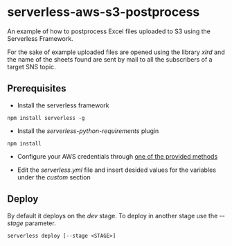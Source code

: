 # serverless-aws-s3-postprocess

An example of how to postprocess Excel files uploaded to S3 using the Serverless Framework.

For the sake of example uploaded files are opened using the library _xlrd_ and the name of the sheets found are sent by mail to all the subscribers of a target SNS topic.

## Prerequisites

- Install the serverless framework

```
npm install serverless -g
```

- Install the _serverless-python-requirements_ plugin

```
npm install
```

- Configure your AWS credentials through [one of the provided methods](https://www.serverless.com/framework/docs/providers/aws/guide/credentials/)

- Edit the _serverless.yml_ file and insert desided values for the variables under the _custom_ section 

## Deploy

By default it deploys on the _dev_ stage. To deploy in another stage use the _--stage_ parameter.

```
serverless deploy [--stage <STAGE>]
```
